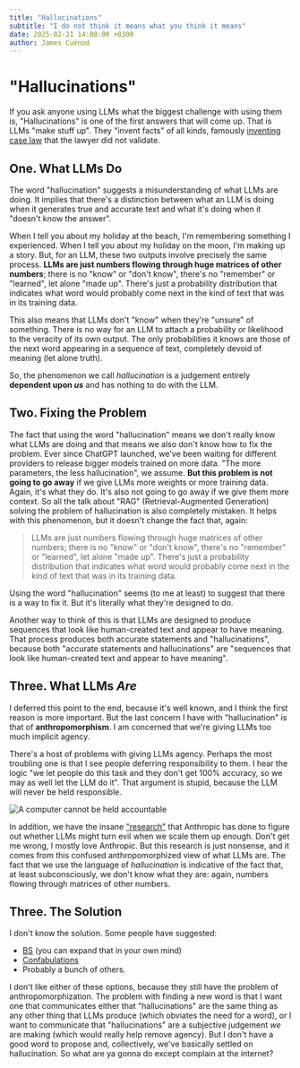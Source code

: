 ```yaml
---
title: "Hallucinations"
subtitle: "I do not think it means what you think it means"
date: 2025-02-21 14:00:00 +0300
author: James Cuénod
---
```


# "Hallucinations"

If you ask anyone using LLMs what the biggest challenge with using them is, "Hallucinations" is one of the first answers that will come up. That is LLMs "make stuff up". They "invent facts" of all kinds, famously [inventing case law](https://www.forbes.com/sites/mattnovak/2023/05/27/lawyer-uses-chatgpt-in-federal-court-and-it-goes-horribly-wrong/) that the lawyer did not validate.

## One. What LLMs Do

The word "hallucination" suggests a misunderstanding of what LLMs are doing. It implies that there's a distinction between what an LLM is doing when it generates true and accurate text and what it's doing when it "doesn't know the answer".

When I tell you about my holiday at the beach, I'm remembering something I experienced. When I tell you about my holiday on the moon, I'm making up a story. But, for an LLM, these two outputs involve precisely the same process. **LLMs are just numbers flowing through huge matrices of other numbers**; there is no "know" or "don't know", there's no "remember" or "learned", let alone "made up". There's just a probability distribution that indicates what word would probably come next in the kind of text that was in its training data.

This also means that LLMs don't "know" when they're "unsure" of something. There is no way for an LLM to attach a probability or likelihood to the veracity of its own output. The only probabilities it knows are those of the next word appearing in a sequence of text, completely devoid of meaning (let alone truth).

So, the phenomenon we call _hallucination_ is a judgement entirely **dependent upon _us_** and has nothing to do with the LLM.

## Two. Fixing the Problem

The fact that using the word "hallucination" means we don't really know what LLMs are doing and that means we also don't know how to fix the problem. Ever since ChatGPT launched, we've been waiting for different providers to release bigger models trained on more data. "The more parameters, the less hallucination", we assume. **But this problem is not going to go away** if we give LLMs more weights or more training data. Again, it's what they do. It's also not going to go away if we give them more context. So all the talk about "RAG" (Retrieval-Augmented Generation) solving the problem of hallucination is also completely mistaken. It helps with this phenomenon, but it doesn't change the fact that, again:

> LLMs are just numbers flowing through huge matrices of other numbers; there is no "know" or "don't know", there's no "remember" or "learned", let alone "made up". There's just a probability distribution that indicates what word would probably come next in the kind of text that was in its training data.

Using the word "hallucination" seems (to me at least) to suggest that there is a way to fix it. But it's literally what they're designed to do.

Another way to think of this is that LLMs are designed to produce sequences that look like human-created text and appear to have meaning. That process produces both accurate statements and "hallucinations", because both "accurate statements and hallucinations" are "sequences that look like human-created text and appear to have meaning".

## Three. What LLMs _Are_

I deferred this point to the end, because it's well known, and I think the first reason is more important. But the last concern I have with "hallucination" is that of **anthropomorphism**. I am concerned that we're giving LLMs too much implicit agency.

There's a host of problems with giving LLMs agency. Perhaps the most troubling one is that I see people deferring responsibility to them. I hear the logic "we let people do this task and they don't get 100% accuracy, so we may as well let the LLM do it". That argument is stupid, because the LLM will never be held responsible.

![A computer cannot be held accountable](/bibletech/img/post-images/accountable.png)

In addition, we have the insane ["research"](https://www.anthropic.com/news/alignment-faking) that Anthropic has done to figure out whether LLMs might turn evil when we scale them up enough. Don't get me wrong, I mostly love Anthropic. But this research is just nonsense, and it comes from this confused anthropomorphized view of what LLMs are. The fact that we use the language of _hallucination_ is indicative of the fact that, at least subconsciously, we don't know what they are: again, numbers flowing through matrices of other numbers.

## Three. The Solution

I don't know the solution. Some people have suggested:

- [BS](https://link.springer.com/article/10.1007/s10676-024-09775-5) (you can expand that in your own mind)
- [Confabulations](https://www.beren.io/2023-03-19-LLMs-confabulate-not-hallucinate/)
- Probably a bunch of others.

I don't like either of these options, because they still have the problem of anthropomorphization. The problem with finding a new word is that I want one that communicates either that "hallucinations" are the same thing as any other thing that LLMs produce (which obviates the need for a word), or I want to communicate that "hallucinations" are a subjective judgement _we_ are making (which would really help remove agency). But I don't have a good word to propose and, collectively, we've basically settled on hallucination. So what are ya gonna do except complain at the internet?
